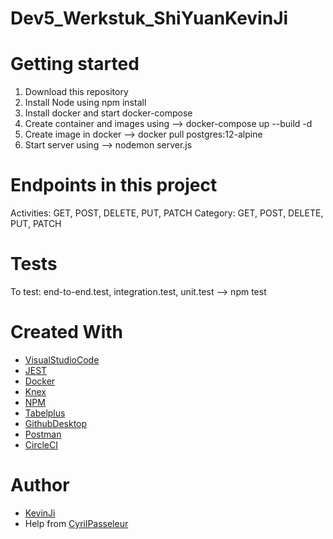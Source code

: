 # Dev5_Werkstuk_ShiYuanKevinJi

# Getting started

1. Download this repository
2. Install Node using npm install
3. Install docker and start docker-compose
4. Create container and images using --> docker-compose up --build -d
5. Create image     in docker --> docker pull postgres:12-alpine
6. Start server using --> nodemon server.js


# Endpoints in this project

Activities: GET, POST, DELETE, PUT, PATCH
Category: GET, POST, DELETE, PUT, PATCH


# Tests 

To test: end-to-end.test, integration.test, unit.test --> npm test


# Created With

* [VisualStudioCode](https://code.visualstudio.com/)
* [JEST](https://jestjs.io/en/)
* [Docker](https://docs.docker.com/)
* [Knex](http://knexjs.org/)
* [NPM](https://www.npmjs.com/)
* [Tabelplus](https://tableplus.com/)
* [GithubDesktop](https://desktop.github.com/)
* [Postman](https://www.postman.com/)
* [CircleCI](https://circleci.com/)


# Author

* [KevinJi](https://github.com/KevinJi98)
* Help from [CyrilPasseleur](https://github.com/cyrilpasseleur)